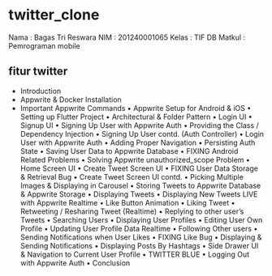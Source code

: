 # twitter_clone

Nama   : Bagas Tri Reswara
NIM    : 201240001065
Kelas  : TIF DB
Matkul : Pemrograman mobile

## fitur twitter
-	Introduction
-	Appwrite & Docker Installation
-	Important Appwrite Commands
•	Appwrite Setup for Android & iOS
•	Setting up Flutter Project
•	Architectural & Folder Pattern
•	Login UI
•	Signup UI
•	Signing Up User with Appwrite Auth
•	Providing the Class / Dependency Injection
•	Signing Up User contd. (Auth Controller)
•	Login User with Appwrite Auth
•	Adding Proper Navigation
•	Persisting Auth State
•	Saving User Data to Appwrite Database
•	FIXING Android Related Problems
•	Solving Appwrite unauthorized_scope Problem
•	Home Screen UI
•	Create Tweet Screen UI
•	FIXING User Data Storage & Retrieval Bug
•	Create Tweet Screen UI contd.
•	Picking Multiple Images & Displaying in Carousel
•	Storing Tweets to Appwrite Database & Appwrite Storage
•	Displaying Tweets
•	Displaying New Tweets LIVE with Appwrite Realtime
•	Like Button Animation
•	Liking Tweet
•	Retweeting / Resharing Tweet (Realtime)
•	Replying to other user’s Tweets
•	Searching Users
•	Displaying User Profiles
•	Editing User Own Profile
•	Updating User Profile Data Realtime
•	Following Other users
•	Sending Notifications when User Likes
•	FIXING Like Bug
•	Displaying & Sending Notifications
•	Displaying Posts By Hashtags
•	Side Drawer UI & Navigation to Current User Profile
•	TWITTER BLUE
•	Logging Out with Appwrite Auth
•	Conclusion

